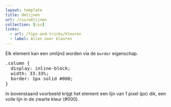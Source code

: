 ```yaml
---
layout: template
title: Omlijnen
url: /css/omlijnen
collection: [css]
links:
  - url: /tips-and-tricks/kleuren
  - label: Alles over kleuren
---							
```

<p>Elk element kan een omlijnd worden via de&nbsp;<code>border</code>&nbsp;eigenschap.</p>

<pre data-enlighter-theme="beyond" data-enlighter-language="css">
.column {
  display: inline-block;
  width: 33.33%;
  border: 1px solid #000;
}
</pre>

<p>In bovenstaand voorbeeld krijgt het element een lijn van 1 pixel (px) dik, een volle lijn in de zwarte kleur (#000).</p>
